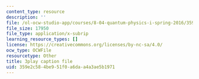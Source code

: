 ```yaml
---
content_type: resource
description: ''
file: /ol-ocw-studio-app/courses/8-04-quantum-physics-i-spring-2016/359e2c584be951f0a6daa4a3ae5b1971_vcuY46RwoV0.vtt
file_size: 17950
file_type: application/x-subrip
learning_resource_types: []
license: https://creativecommons.org/licenses/by-nc-sa/4.0/
ocw_type: OCWFile
resourcetype: Other
title: 3play caption file
uid: 359e2c58-4be9-51f0-a6da-a4a3ae5b1971
---
```

